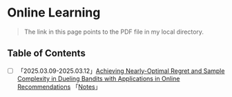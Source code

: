 # Online Learning

> The link in this page points to the PDF file in my local directory.

## Table of Contents

- [ ] 「2025.03.09-2025.03.12」[Achieving Nearly-Optimal Regret and Sample Complexity in Dueling Bandits with Applications in Online Recommendations](./Achieving%20Nearly-Optimal%20Regret%20and%20Sample%20Complexity%20in%20Dueling%20Bandits%20with%20Applications%20in%20Online%20Recommendations.pdf) 「[Notes](./Achieving%20Nearly-Optimal%20Regret%20and%20Sample%20Complexity%20in%20Dueling%20Bandits%20with%20Applications%20in%20Online%20Recommendations.md)」
